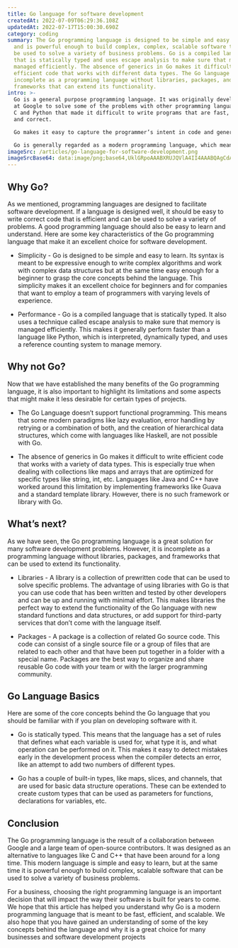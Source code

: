 ```yaml
---
title: Go language for software development
createdAt: 2022-07-09T06:29:36.108Z
updatedAt: 2022-07-17T15:00:30.690Z
category: coding
summary: The Go programming language is designed to be simple and easy to learn
  and is powerful enough to build complex, complex, scalable software that can
  be used to solve a variety of business problems. Go is a compiled language
  that is statically typed and uses escape analysis to make sure that memory is
  managed efficiently. The absence of generics in Go makes it difficult to write
  efficient code that works with different data types. The Go language is
  incomplete as a programming language without libraries, packages, and
  frameworks that can extend its functionality.
intro: >-
  Go is a general purpose programming language. It was originally developed
  at Google to solve some of the problems with other programming languages like
  C and Python that made it difficult to write programs that are fast, small,
  and correct. 

  Go makes it easy to capture the programmer’s intent in code and generate output directly from source - thanks to its lightweight syntax, concise statement, and built-in support for anonymous functions without the need for temporary variables or auxiliary arguments.

  Go is generally regarded as a modern programming language, which means that it has been designed with performance in mind, comes with support for concurrency, and implements new features introduced by other recent programming languages like Rust and Swift. The factors listed above make Go an excellent choice for software development projects involving medium-to-large sized codebases, performance optimization, or writing compilers.
imageSrc: /articles/go-language-for-software-development.png
imageSrcBase64: data:image/png;base64,UklGRpoAAABXRUJQVlA4II4AAABQAgCdASoKAAoAAUAmJbACdAYuvyJiHwrWsQAA/v3WbQnp3ESLVOpz1E/l8v/5cXwH3aY7Kl37+8Rv+9Q8rE4nCtzoUNmdexlf7//V6NCOV4Oef94K/CMyZ518q0/1P0jSIMH71DH/dD/9jz/VvMlP8Ms/0Y2P98Hb/k3q9V+ByzoaCniXe//RtIcnfAAA
---
```


## Why Go?

As we mentioned, programming languages are designed to facilitate software development. If a language is designed well, it should be easy to write correct code that is efficient and can be used to solve a variety of problems. A good programming language should also be easy to learn and understand.
Here are some key characteristics of the Go programming language that make it an excellent choice for software development.

- Simplicity - Go is designed to be simple and easy to learn. Its syntax is meant to be expressive enough to write complex algorithms and work with complex data structures but at the same time easy enough for a beginner to grasp the core concepts behind the language. This simplicity makes it an excellent choice for beginners and for companies that want to employ a team of programmers with varying levels of experience.

- Performance - Go is a compiled language that is statically typed. It also uses a technique called escape analysis to make sure that memory is managed efficiently. This makes it generally perform faster than a language like Python, which is interpreted, dynamically typed, and uses a reference counting system to manage memory.

## Why not Go?

Now that we have established the many benefits of the Go programming language, it is also important to highlight its limitations and some aspects that might make it less desirable for certain types of projects.

- The Go Language doesn’t support functional programming. This means that some modern paradigms like lazy evaluation, error handling by retrying or a combination of both, and the creation of hierarchical data structures, which come with languages like Haskell, are not possible with Go.

- The absence of generics in Go makes it difficult to write efficient code that works with a variety of data types. This is especially true when dealing with collections like maps and arrays that are optimized for specific types like string, int, etc. Languages like Java and C++ have worked around this limitation by implementing frameworks like Guava and a standard template library. However, there is no such framework or library with Go.

## What’s next?

As we have seen, the Go programming language is a great solution for many software development problems. However, it is incomplete as a programming language without libraries, packages, and frameworks that can be used to extend its functionality.

- Libraries - A library is a collection of prewritten code that can be used to solve specific problems. The advantage of using libraries with Go is that you can use code that has been written and tested by other developers and can be up and running with minimal effort. This makes libraries the perfect way to extend the functionality of the Go language with new standard functions and data structures, or add support for third-party services that don’t come with the language itself.

- Packages - A package is a collection of related Go source code. This code can consist of a single source file or a group of files that are related to each other and that have been put together in a folder with a special name. Packages are the best way to organize and share reusable Go code with your team or with the larger programming community.

## Go Language Basics

Here are some of the core concepts behind the Go language that you should be familiar with if you plan on developing software with it.

- Go is statically typed. This means that the language has a set of rules that defines what each variable is used for, what type it is, and what operation can be performed on it. This makes it easy to detect mistakes early in the development process when the compiler detects an error, like an attempt to add two numbers of different types.

- Go has a couple of built-in types, like maps, slices, and channels, that are used for basic data structure operations. These can be extended to create custom types that can be used as parameters for functions, declarations for variables, etc.

## Conclusion

The Go programming language is the result of a collaboration between Google and a large team of open-source contributors. It was designed as an alternative to languages like C and C++ that have been around for a long time.
This modern language is simple and easy to learn, but at the same time it is powerful enough to build complex, scalable software that can be used to solve a variety of business problems.

For a business, choosing the right programming language is an important decision that will impact the way their software is built for years to come. 
We hope that this article has helped you understand why Go is a modern programming language that is meant to be fast, efficient, and scalable. We also hope that you have gained an understanding of some of the key concepts behind the language and why it is a great choice for many businesses and software development projects
